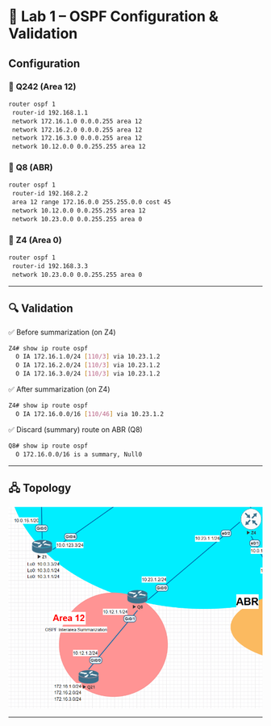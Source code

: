 # 🔹 Lab 1 – OSPF Configuration & Validation
## Configuration
### 🔀 **Q242** (Area 12)
```bash
router ospf 1
 router-id 192.168.1.1
 network 172.16.1.0 0.0.0.255 area 12
 network 172.16.2.0 0.0.0.255 area 12
 network 172.16.3.0 0.0.0.255 area 12
 network 10.12.0.0 0.0.255.255 area 12
```
### 🔀 **Q8** (ABR)

```bash
router ospf 1
 router-id 192.168.2.2
 area 12 range 172.16.0.0 255.255.0.0 cost 45
 network 10.12.0.0 0.0.255.255 area 12
 network 10.23.0.0 0.0.255.255 area 0
```
### 🔀 **Z4** (Area 0)

```bash
router ospf 1
 router-id 192.168.3.3
 network 10.23.0.0 0.0.255.255 area 0
```
-----

## 🔍 Validation

✅ Before summarization (on Z4)
```bash
Z4# show ip route ospf
  O IA 172.16.1.0/24 [110/3] via 10.23.1.2
  O IA 172.16.2.0/24 [110/3] via 10.23.1.2
  O IA 172.16.3.0/24 [110/3] via 10.23.1.2
```
✅ After summarization (on Z4)
```bash
Z4# show ip route ospf
  O IA 172.16.0.0/16 [110/46] via 10.23.1.2
```
✅ Discard (summary) route on ABR (Q8)
```bash
Q8# show ip route ospf
  O 172.16.0.0/16 is a summary, Null0
```

-----

## 🖧 Topology

![Lab 1 Topology](../Diagrams/OSPF_Interarea_Summarization.png)

-----
